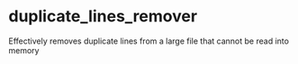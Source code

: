 # duplicate_lines_remover
Effectively removes duplicate lines from a large file that cannot be read into memory
